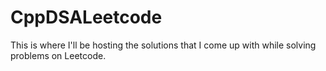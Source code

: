 # CppDSALeetcode
This is where I'll be hosting the solutions that I come up with while solving problems on Leetcode.
